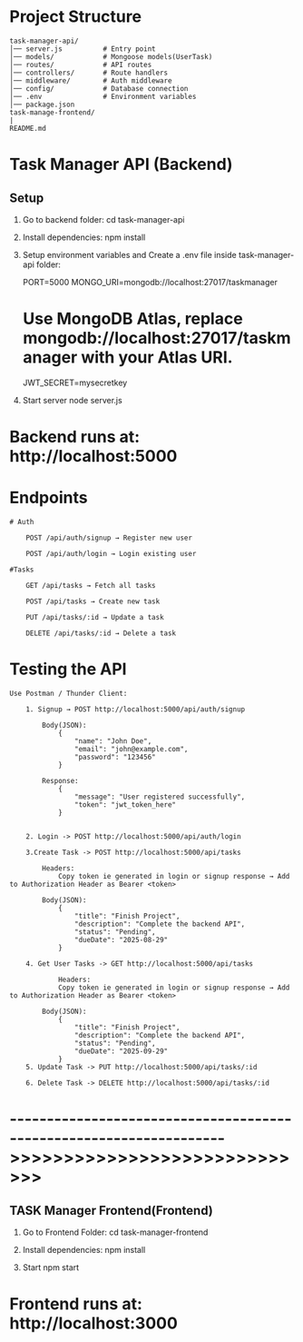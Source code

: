 # Project Structure 
    task-manager-api/
    │── server.js          # Entry point
    │── models/            # Mongoose models(UserTask)
    │── routes/            # API routes
    │── controllers/       # Route handlers
    │── middleware/        # Auth middleware
    │── config/            # Database connection
    │── .env               # Environment variables
    │── package.json
    task-manage-frontend/
    |
    README.md
    
 # Task Manager API (Backend)

## Setup
1. Go to backend folder:
    cd task-manager-api
    
2. Install dependencies:
   npm install

3. Setup environment variables and Create a .env     file inside task-manager-api folder:

    PORT=5000
    MONGO_URI=mongodb://localhost:27017/taskmanager 
    # Use MongoDB Atlas, replace mongodb://localhost:27017/taskmanager with your Atlas URI.
    JWT_SECRET=mysecretkey

4. Start server
    node server.js

# Backend runs at: http://localhost:5000

 # Endpoints
    # Auth

        POST /api/auth/signup → Register new user

        POST /api/auth/login → Login existing user

    #Tasks

        GET /api/tasks → Fetch all tasks 

        POST /api/tasks → Create new task

        PUT /api/tasks/:id → Update a task

        DELETE /api/tasks/:id → Delete a task

# Testing the API

    Use Postman / Thunder Client:

        1. Signup → POST http://localhost:5000/api/auth/signup

            Body(JSON):
                {
                    "name": "John Doe",
                    "email": "john@example.com",
                    "password": "123456"
                }

            Response:
                {
                    "message": "User registered successfully",
                    "token": "jwt_token_here"
                }


        2. Login -> POST http://localhost:5000/api/auth/login

        3.Create Task -> POST http://localhost:5000/api/tasks

            Headers:
                Copy token ie generated in login or signup response → Add to Authorization Header as Bearer <token>

            Body(JSON):
                {
                    "title": "Finish Project",
                    "description": "Complete the backend API",
                    "status": "Pending",
                    "dueDate": "2025-08-29"
                }

        4. Get User Tasks -> GET http://localhost:5000/api/tasks

                Headers:
                Copy token ie generated in login or signup response → Add to Authorization Header as Bearer <token>

            Body(JSON):
                {
                    "title": "Finish Project",
                    "description": "Complete the backend API",
                    "status": "Pending",
                    "dueDate": "2025-09-29"
                }
        5. Update Task -> PUT http://localhost:5000/api/tasks/:id

        6. Delete Task -> DELETE http://localhost:5000/api/tasks/:id

# ------------------------------------------------------------------->>>>>>>>>>>>>>>>>>>>>>>>>>>>>

## TASK Manager Frontend(Frontend)

1. Go to Frontend Folder:
        cd task-manager-frontend

2. Install dependencies:
        npm install
    
3. Start
        npm start

# Frontend runs at: http://localhost:3000

